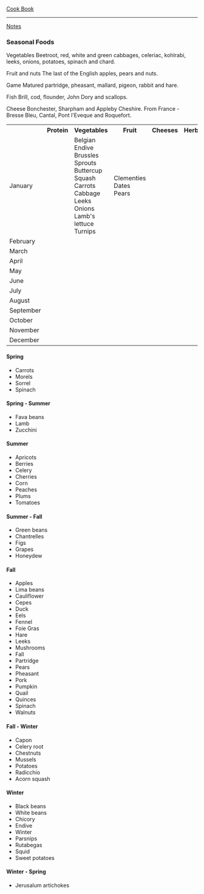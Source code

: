 [Cook Book](https://github.com/vmsmith/CookBook/blob/master/README.md)  

-----  

[Notes](https://github.com/vmsmith/CookBook/blob/master/notes.md)  

### Seasonal Foods  

Vegetables Beetroot, red, white and green cabbages, celeriac, kohlrabi, leeks, onions, potatoes, spinach and chard.

Fruit and nuts The last of the English apples, pears and nuts.

Game Matured partridge, pheasant, mallard, pigeon, rabbit and hare.

Fish Brill, cod, flounder, John Dory and scallops.

Cheese Bonchester, Sharpham and Appleby Cheshire. From France - Bresse Bleu, Cantal, Pont l'Eveque and Roquefort.



<table>
  <tr><th></th><th>Protein</th><th>Vegetables</th><th>Fruit</th><th>Cheeses</th><th>Herbs</th><th>Other</th></tr>
  <tr>
    <td>January</td>
    <td></td>
    <td>Belgian Endive<br>Brussles Sprouts<br>Buttercup Squash<br>Carrots<br>Cabbage<br>Leeks<br>Onions<br>Lamb's lettuce<br>Turnips</td>
    <td>Clementies<br>Dates<br>Pears</td>
    <td></td>
    <td></td>
    <td></td>
  </tr>
  <tr><td>February</td><td></td><td></td><td></td><td></td><td><td></td></td></tr>
  <tr><td>March</td><td></td><td></td><td></td><td></td><td></td><td></td></tr>
  <tr><td>April</td><td></td><td></td><td></td><td></td><td></td><td></td></tr>
  <tr><td>May</td><td></td><td></td><td></td><td></td><td></td><td></td></tr>
  <tr><td>June</td><td></td><td></td><td></td><td></td><td></td><td></td></tr>
  <tr><td>July</td><td></td><td></td><td></td><td></td><td></td><td></td></tr>
  <tr><td>August</td><td></td><td></td><td></td><td></td><td></td><td></td></tr>
  <tr><td>September</td><td></td><td></td><td></td><td></td><td></td><td></td></tr>
  <tr><td>October</td><td></td><td></td><td></td><td></td><td></td><td></td></tr>
  <tr><td>November</td><td></td><td></td><td></td><td></td><td></td><td></td></tr>
  <tr><td>December</td><td></td><td></td><td></td><td></td><td></td><td></td></tr>
</table>

#### Spring  
* Carrots  
* Morels  
* Sorrel  
* Spinach  

#### Spring - Summer  
* Fava beans  
* Lamb  
* Zucchini  

#### Summer  
* Apricots  
* Berries  
* Celery  
* Cherries  
* Corn  
* Peaches  
* Plums  
* Tomatoes  

#### Summer - Fall  
* Green beans  
* Chantrelles  
* Figs  
* Grapes  
* Honeydew  

#### Fall  
* Apples  
* Lima beans  
* Cauliflower  
* Cepes  
* Duck  
* Eels  
* Fennel  
* Foie Gras  
* Hare  
* Leeks  
* Mushrooms  
* Fall  
* Partridge  
* Pears  
* Pheasant  
* Pork  
* Pumpkin  
* Quail  
* Quinces  
* Spinach  
* Walnuts  


#### Fall - Winter  
* Capon  
* Celery root  
* Chestnuts  
* Mussels  
* Potatoes  
* Radicchio  
* Acorn squash  


#### Winter  
* Black beans  
* White beans  
* Chicory  
* Endive  
* Winter  
* Parsnips  
* Rutabegas  
* Squid  
* Sweet potatoes  

#### Winter - Spring  
* Jerusalum artichokes  

